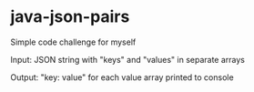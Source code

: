 # java-json-pairs

Simple code challenge for myself

Input: JSON string with "keys" and "values" in separate arrays

Output: "key: value" for each value array printed to console
